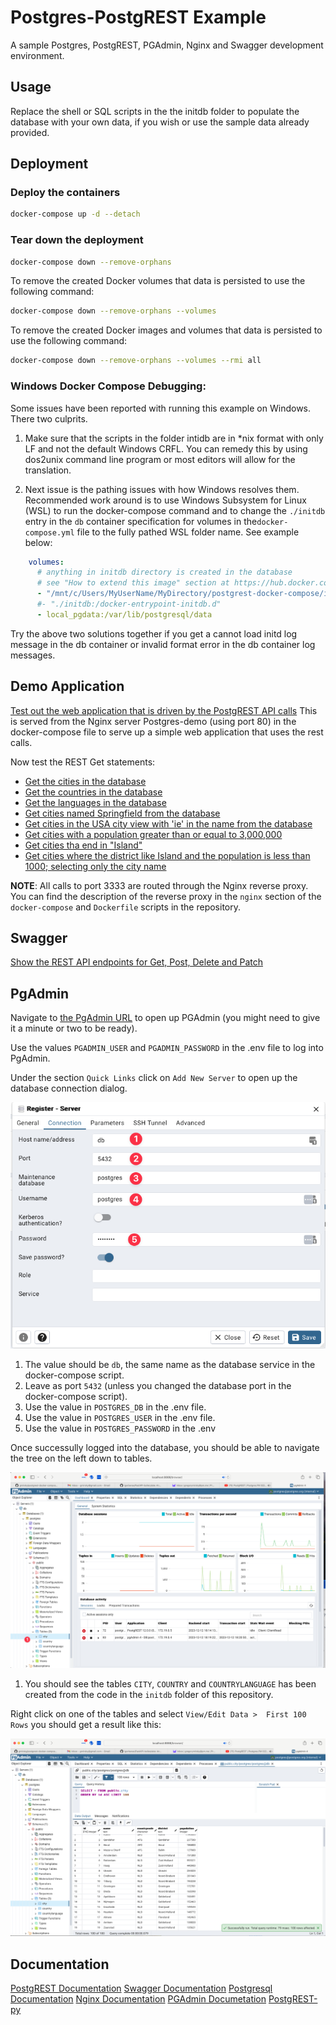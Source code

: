 Postgres-PostgREST Example
=================

A sample Postgres, PostgREST, PGAdmin, Nginx and Swagger development environment.

## Usage

Replace the shell or SQL scripts in the the initdb folder to populate the database with your own data, if you wish or use the sample data already provided.

## Deployment

### Deploy the containers

```bash
docker-compose up -d --detach
```

### Tear down the deployment

```bash
docker-compose down --remove-orphans 
```

To remove the created Docker volumes that data is persisted to use the following command:

```bash
docker-compose down --remove-orphans --volumes
```

To remove the created Docker images and volumes that data is persisted to use the following command:

```bash
docker-compose down --remove-orphans --volumes --rmi all
```

### Windows Docker Compose Debugging:

Some issues have been reported with running this example on Windows. There two culprits. 

1. Make sure that the scripts in the folder intidb are in *nix format with only LF and not the default Windows CRFL. You can remedy this by using dos2unix command line program or most editors will allow for the translation.

2. Next issue is the pathing issues with how Windows resolves them. Recommended work around is to use Windows Subsystem for Linux (WSL) to run the docker-compose command and to change the `./initdb` entry in the `db` container specification for volumes in the`docker-compose.yml` file to the fully pathed WSL folder name.  See example below:

```yaml
    volumes:
      # anything in initdb directory is created in the database
      # see "How to extend this image" section at https://hub.docker.com/r/_/postgres/
      - "/mnt/c/Users/MyUserName/MyDirectory/postgrest-docker-compose/initdb:/docker-entrypoint-initdb.d"
      #- "./initdb:/docker-entrypoint-initdb.d"
      - local_pgdata:/var/lib/postgresql/data
```

Try the above two solutions together if you get a cannot load initd log message in the db container or invalid format error in the db container log messages.

## Demo Application

[Test out the web application that is driven by the PostgREST API calls](http://localhost) This is served from the Nginx server Postgres-demo (using port 80) in the docker-compose file to serve up a simple web application that uses the rest calls.

Now test the REST Get statements:

* [Get the cities in the database](http://localhost:3333/city)
* [Get the countries in the database](http://localhost:3333/country)
* [Get the languages in the database](http://localhost:3333/countrylanguage)
* [Get cities named Springfield from the database](http://localhost:3333/city?name=eq.Springfield)
* [Get cities in the USA city view with 'ie' in the name from the database](http://localhost:3333/v_usa_city?name=like.*ie*)
* [Get cities with a population greater than or equal to 3,000,000](http://localhost:3333/city?population=gte.3333000)
* [Get cities tha end in "Island"](http://localhost:3333/city?district=like.*Island)
* [Get cities where the district like Island and the population is less than 1000; selecting only the city name](http://localhost:3333/city?district=like.*Island&population=lt.1000&select=id,name)

**NOTE**: All calls to port 3333 are routed through the Nginx reverse proxy. You can find the description of the reverse proxy in the `nginx` section of the `docker-compose` and `Dockerfile` scripts in the repository. 

## Swagger

 [Show the REST API endpoints for Get, Post, Delete and Patch](http://localhost:8080)

## PgAdmin

Navigate to [the PgAdmin URL](http://localhost:8888) to open up PGAdmin (you might need to give it a minute or two to be ready).

Use the values `PGADMIN_USER` and `PGADMIN_PASSWORD` in the .env file to log into PgAdmin.

Under the section `Quick Links` click on `Add New Server` to open up the database connection dialog.

![pgadmin_connect](./documentation_images/pgadmin_connect.png)

1. The value should be `db`, the same name as the database service in the docker-compose script.
2. Leave as port `5432` (unless you changed the database port in the docker-compose script).
3. Use the value in `POSTGRES_DB` in the .env file.
4. Use the value in `POSTGRES_USER` in the .env file.
5. Use the value in `POSTGRES_PASSWORD` in the .env

Once successully logged into the database, you should be able to navigate the tree on the left down to tables.

![tables_created](./documentation_images/tables_created.png)

1. You should see the tables `CITY`, `COUNTRY` and `COUNTRYLANGUAGE` has been created from the code in the `initdb` folder of this repository.

Right click on one of the tables and select `View/Edit Data >  First 100 Rows` you should get a result like this:

![select_city_tables](./documentation_images/select_city_tables.png)

## Documentation

[PostgREST Documentation](https://postgrest.org/en/v8.0/index.html)
[Swagger Documentation](https://swagger.io/docs/)
[Postgresql Documentation](https://www.postgresql.org/docs/)
[Nginx Documentation](https://nginx.org/en/docs/)
[PGAdmin Documetation](https://www.pgadmin.org/docs/)
[PostgREST-py](https://github.com/supabase-community/postgrest-py)